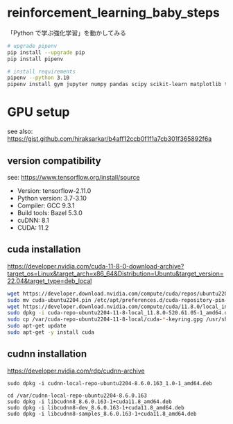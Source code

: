 # reinforcement_learning_baby_steps

「Python で学ぶ強化学習」を動かしてみる

```sh
# upgrade pipenv
pip install --upgrade pip
pip install pipenv

# install requirements
pipenv --python 3.10
pipenv install gym jupyter numpy pandas scipy scikit-learn matplotlib tensorflow h5py pygame tqdm
```

# GPU setup

see also: https://gist.github.com/hiraksarkar/b4aff12ccb0f1f1a7cb301f365892f6a

## version compatibility

see: https://www.tensorflow.org/install/source

- Version: tensorflow-2.11.0
- Python version: 3.7-3.10
- Compiler: GCC 9.3.1
- Build tools: Bazel 5.3.0
- cuDNN: 8.1
- CUDA: 11.2

## cuda installation

https://developer.nvidia.com/cuda-11-8-0-download-archive?target_os=Linux&target_arch=x86_64&Distribution=Ubuntu&target_version=22.04&target_type=deb_local

```sh
wget https://developer.download.nvidia.com/compute/cuda/repos/ubuntu2204/x86_64/cuda-ubuntu2204.pin
sudo mv cuda-ubuntu2204.pin /etc/apt/preferences.d/cuda-repository-pin-600
wget https://developer.download.nvidia.com/compute/cuda/11.8.0/local_installers/cuda-repo-ubuntu2204-11-8-local_11.8.0-520.61.05-1_amd64.deb
sudo dpkg -i cuda-repo-ubuntu2204-11-8-local_11.8.0-520.61.05-1_amd64.deb
sudo cp /var/cuda-repo-ubuntu2204-11-8-local/cuda-*-keyring.gpg /usr/share/keyrings/
sudo apt-get update
sudo apt-get -y install cuda
```

## cudnn installation

https://developer.nvidia.com/rdp/cudnn-archive

```
sudo dpkg -i cudnn-local-repo-ubuntu2204-8.6.0.163_1.0-1_amd64.deb

cd /var/cudnn-local-repo-ubuntu2204-8.6.0.163
sudo dpkg -i libcudnn8_8.6.0.163-1+cuda11.8_amd64.deb
sudo dpkg -i libcudnn8-dev_8.6.0.163-1+cuda11.8_amd64.deb
sudo dpkg -i libcudnn8-samples_8.6.0.163-1+cuda11.8_amd64.deb
```
